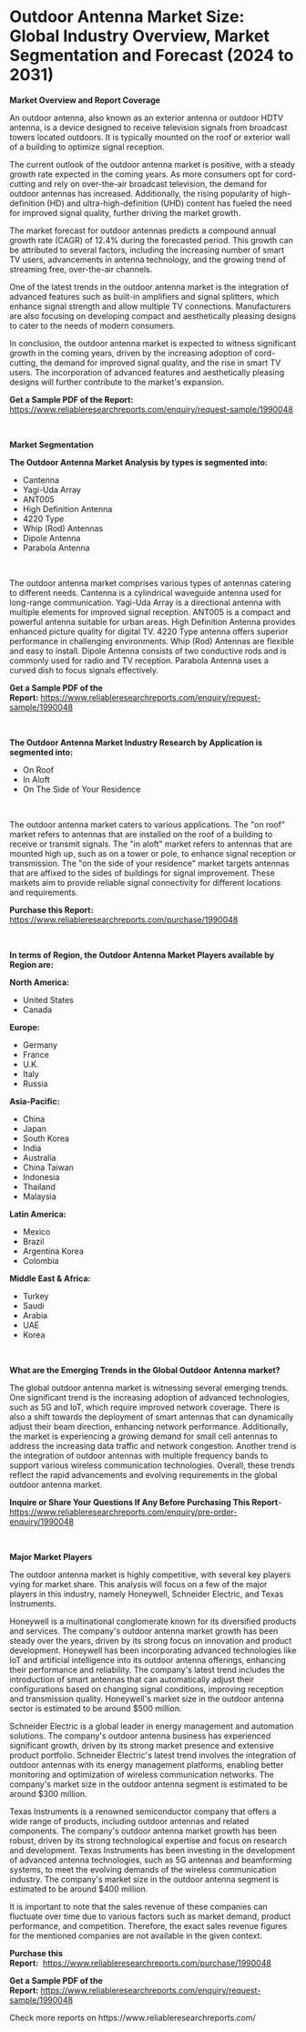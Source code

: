 <p><h1>Outdoor Antenna Market Size: Global Industry Overview, Market Segmentation and Forecast (2024 to 2031)</h1></p><p><strong>Market Overview and Report Coverage</strong></p>
<p><p>An outdoor antenna, also known as an exterior antenna or outdoor HDTV antenna, is a device designed to receive television signals from broadcast towers located outdoors. It is typically mounted on the roof or exterior wall of a building to optimize signal reception.</p><p>The current outlook of the outdoor antenna market is positive, with a steady growth rate expected in the coming years. As more consumers opt for cord-cutting and rely on over-the-air broadcast television, the demand for outdoor antennas has increased. Additionally, the rising popularity of high-definition (HD) and ultra-high-definition (UHD) content has fueled the need for improved signal quality, further driving the market growth.</p><p>The market forecast for outdoor antennas predicts a compound annual growth rate (CAGR) of 12.4% during the forecasted period. This growth can be attributed to several factors, including the increasing number of smart TV users, advancements in antenna technology, and the growing trend of streaming free, over-the-air channels.</p><p>One of the latest trends in the outdoor antenna market is the integration of advanced features such as built-in amplifiers and signal splitters, which enhance signal strength and allow multiple TV connections. Manufacturers are also focusing on developing compact and aesthetically pleasing designs to cater to the needs of modern consumers.</p><p>In conclusion, the outdoor antenna market is expected to witness significant growth in the coming years, driven by the increasing adoption of cord-cutting, the demand for improved signal quality, and the rise in smart TV users. The incorporation of advanced features and aesthetically pleasing designs will further contribute to the market's expansion.</p></p>
<p><strong>Get a Sample PDF of the Report:</strong> <a href="https://www.reliableresearchreports.com/enquiry/request-sample/1990048">https://www.reliableresearchreports.com/enquiry/request-sample/1990048</a></p>
<p>&nbsp;</p>
<p><strong>Market Segmentation</strong></p>
<p><strong>The Outdoor Antenna Market Analysis by types is segmented into:</strong></p>
<p><ul><li>Cantenna</li><li>Yagi-Uda Array</li><li>ANT005</li><li>High Definition Antenna</li><li>4220 Type</li><li>Whip (Rod) Antennas</li><li>Dipole Antenna</li><li>Parabola Antenna</li></ul></p>
<p>&nbsp;</p>
<p><p>The outdoor antenna market comprises various types of antennas catering to different needs. Cantenna is a cylindrical waveguide antenna used for long-range communication. Yagi-Uda Array is a directional antenna with multiple elements for improved signal reception. ANT005 is a compact and powerful antenna suitable for urban areas. High Definition Antenna provides enhanced picture quality for digital TV. 4220 Type antenna offers superior performance in challenging environments. Whip (Rod) Antennas are flexible and easy to install. Dipole Antenna consists of two conductive rods and is commonly used for radio and TV reception. Parabola Antenna uses a curved dish to focus signals effectively.</p></p>
<p><strong>Get a Sample PDF of the Report:</strong>&nbsp;<a href="https://www.reliableresearchreports.com/enquiry/request-sample/1990048">https://www.reliableresearchreports.com/enquiry/request-sample/1990048</a></p>
<p>&nbsp;</p>
<p><strong>The Outdoor Antenna Market Industry Research by Application is segmented into:</strong></p>
<p><ul><li>On Roof</li><li>In Aloft</li><li>On The Side of Your Residence</li></ul></p>
<p>&nbsp;</p>
<p><p>The outdoor antenna market caters to various applications. The "on roof" market refers to antennas that are installed on the roof of a building to receive or transmit signals. The "in aloft" market refers to antennas that are mounted high up, such as on a tower or pole, to enhance signal reception or transmission. The "on the side of your residence" market targets antennas that are affixed to the sides of buildings for signal improvement. These markets aim to provide reliable signal connectivity for different locations and requirements.</p></p>
<p><strong>Purchase this Report:</strong>&nbsp; <a href="https://www.reliableresearchreports.com/purchase/1990048">https://www.reliableresearchreports.com/purchase/1990048</a></p>
<p>&nbsp;</p>
<p><strong>In terms of Region, the Outdoor Antenna Market Players available by Region are:</strong></p>
<p>
    <p> <strong> North America: </strong>
        <ul>
            <li>United States</li>
            <li>Canada</li>
        </ul>
        </p> 
    <p> <strong> Europe: </strong>
        <ul>
            <li>Germany</li>
            <li>France</li>
            <li>U.K.</li>
            <li>Italy</li>
            <li>Russia</li>
        </ul>
        </p> 
    <p> <strong> Asia-Pacific: </strong>
        <ul>
            <li>China</li>
            <li>Japan</li>
            <li>South Korea</li>
            <li>India</li>
            <li>Australia</li>
            <li>China Taiwan</li>
            <li>Indonesia</li>
            <li>Thailand</li>
            <li>Malaysia</li>
        </ul>
        </p> 
    <p> <strong> Latin America: </strong>
        <ul>
            <li>Mexico</li>
            <li>Brazil</li>
            <li>Argentina Korea</li>
            <li>Colombia</li>
        </ul>
        </p> 
    <p> <strong> Middle East & Africa: </strong>
        <ul>
            <li>Turkey</li>
            <li>Saudi</li>
            <li>Arabia</li>
            <li>UAE</li>
            <li>Korea</li>
        </ul>
    </p>
    </p>
<p>&nbsp;</p>
<p><strong>What are the Emerging Trends in the Global Outdoor Antenna market?</strong></p>
<p><p>The global outdoor antenna market is witnessing several emerging trends. One significant trend is the increasing adoption of advanced technologies, such as 5G and IoT, which require improved network coverage. There is also a shift towards the deployment of smart antennas that can dynamically adjust their beam direction, enhancing network performance. Additionally, the market is experiencing a growing demand for small cell antennas to address the increasing data traffic and network congestion. Another trend is the integration of outdoor antennas with multiple frequency bands to support various wireless communication technologies. Overall, these trends reflect the rapid advancements and evolving requirements in the global outdoor antenna market.</p></p>
<p><strong>Inquire or Share Your Questions If Any Before Purchasing This Report</strong>- <a href="https://www.reliableresearchreports.com/enquiry/pre-order-enquiry/1990048">https://www.reliableresearchreports.com/enquiry/pre-order-enquiry/1990048</a></p>
<p>&nbsp;</p>
<p><strong>Major Market Players</strong></p>
<p><p>The outdoor antenna market is highly competitive, with several key players vying for market share. This analysis will focus on a few of the major players in this industry, namely Honeywell, Schneider Electric, and Texas Instruments.</p><p>Honeywell is a multinational conglomerate known for its diversified products and services. The company's outdoor antenna market growth has been steady over the years, driven by its strong focus on innovation and product development. Honeywell has been incorporating advanced technologies like IoT and artificial intelligence into its outdoor antenna offerings, enhancing their performance and reliability. The company's latest trend includes the introduction of smart antennas that can automatically adjust their configurations based on changing signal conditions, improving reception and transmission quality. Honeywell's market size in the outdoor antenna sector is estimated to be around $500 million.</p><p>Schneider Electric is a global leader in energy management and automation solutions. The company's outdoor antenna business has experienced significant growth, driven by its strong market presence and extensive product portfolio. Schneider Electric's latest trend involves the integration of outdoor antennas with its energy management platforms, enabling better monitoring and optimization of wireless communication networks. The company's market size in the outdoor antenna segment is estimated to be around $300 million.</p><p>Texas Instruments is a renowned semiconductor company that offers a wide range of products, including outdoor antennas and related components. The company's outdoor antenna market growth has been robust, driven by its strong technological expertise and focus on research and development. Texas Instruments has been investing in the development of advanced antenna technologies, such as 5G antennas and beamforming systems, to meet the evolving demands of the wireless communication industry. The company's market size in the outdoor antenna segment is estimated to be around $400 million.</p><p>It is important to note that the sales revenue of these companies can fluctuate over time due to various factors such as market demand, product performance, and competition. Therefore, the exact sales revenue figures for the mentioned companies are not available in the given context.</p></p>
<p><strong>Purchase this Report:</strong>&nbsp;&nbsp;<a href="https://www.reliableresearchreports.com/purchase/1990048">https://www.reliableresearchreports.com/purchase/1990048</a></p>
<p></p>
<p><strong>Get a Sample PDF of the Report:</strong>&nbsp;<a href="https://www.reliableresearchreports.com/enquiry/request-sample/1990048">https://www.reliableresearchreports.com/enquiry/request-sample/1990048</a></p>
<p>Check more reports on https://www.reliableresearchreports.com/</p>